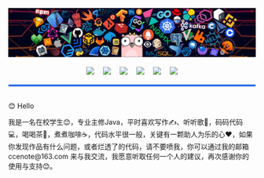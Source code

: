 <div  style="text-align:center">
	<img src="./images/2b1281caade2476d99f13878fc24e111.png">
<div>
<br>
<div style="text-align:center">
<a href="https://blog.csdn.net/qq_42723113" target="_blank"><img src="https://img.shields.io/badge/CSDN-论坛-c32136" /></a>&emsp;
<a href="https://www.zhihu.com/people/chinaclown" target="_blank"><img src="https://img.shields.io/badge/Zhihu-知乎-blue" /></a>&emsp;
<a href="https://gitee.com/ChinaClowns" target="_blank"><img src="https://img.shields.io/badge/Gitee-码云-red" /></a>&emsp;
<a href="https://juejin.cn/user/3544481220266349" target="_blank"><img src="https://img.shields.io/badge/Juejin-掘金-blue" /></a>&emsp;
<a href="https://www.cnblogs.com/ccenote/" target="_blank"><img src="https://img.shields.io/badge/CnBlog-博客园-green" /></a>&emsp;
<a href="https://blog.ccenote.com/" target="_blank"><img src="https://img.shields.io/badge/CCNOTE-博客-blue" /></a>
</div>
<br>
<div style="border:2px solid #2A70E8;background-color:#2A70E8;border-radius:2px;"></div>
<br>
<div style="text-align:left;">
    <p>😊 Hello</p>
	<p>
我是一名在校学生😊，专业主修Java，平时喜欢写作✍️、听听歌🎵，码码代码💻，喝喝茶🍵，煮煮咖啡☕，代码水平很一般，关键有一颗助人为乐的心❤️，如果你发现作品有什么问题，或者烂透了的代码，请不要喷我，你可以通过我的邮箱ccenote@163.com 来与我交流，我愿意听取任何一个人的建议，再次感谢你的使用与支持😊。
    </p>
</div>

